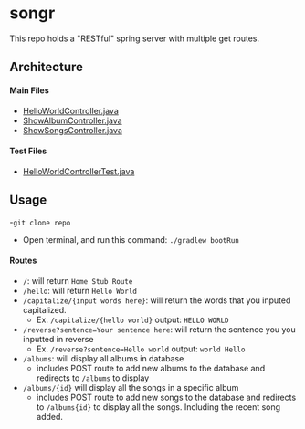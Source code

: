 # songr
This repo holds a "RESTful" spring server with multiple get routes.

## Architecture

#### Main Files
  * [HelloWorldController.java](./src/main/java/com/chidrome1/lab11/Songr/Controllers/HelloWorldController.java)
  * [ShowAlbumController.java](./src/main/java/com/chidrome1/lab11/Songr/Controllers/ShowAlbumController.java)
  * [ShowSongsController.java](./src/main/java/com/chidrome1/lab11/Songr/Controllers/ShowSongsController.java)
  
#### Test Files
  * [HelloWorldControllerTest.java](./src/test/java/com/chidrome1/lab11/Songr/HelloWorldControllerTest.java)

## Usage
-`git clone repo`
- Open terminal, and run this command: `./gradlew bootRun`
  
#### Routes
* `/`: will return `Home Stub Route`
* `/hello`: will return `Hello World`
* `/capitalize/{input words here}`: will return  the words that you inputed capitalized. 
  * Ex. `/capitalize/{hello world}`       output: `HELLO WORLD`
* `/reverse?sentence=Your sentence here`: will return the sentence you you inputted in reverse
  * Ex. `/reverse?sentence=Hello world` output: `world Hello`
* `/albums`: will display all albums in database
  * includes POST route to add new albums to the database and redirects to `/albums` to display
* `/albums/{id}` will display all the songs in a specific album
  * includes POST route to add new songs to the database and redirects to `/albums{id}` to display all the songs. Including the recent song added.